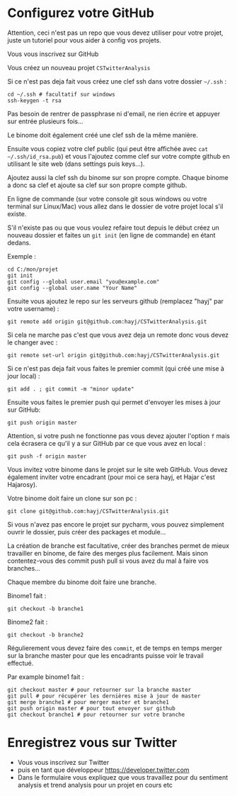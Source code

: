 # Configurez votre GitHub

Attention, ceci n'est pas un repo que vous devez utiliser pour votre projet, juste un tutoriel pour vous aider à config vos projets.

Vous vous inscrivez sur GitHub

Vous créez un nouveau projet `CSTwitterAnalysis`

Si ce n'est pas deja fait vous créez une clef ssh dans votre dossier `~/.ssh` :

	cd ~/.ssh # facultatif sur windows
	ssh-keygen -t rsa

Pas besoin de rentrer de passphrase ni d'email, ne rien écrire et appuyer sur entrée plusieurs fois...

Le binome doit également créé une clef ssh de la même manière.

Ensuite vous copiez votre clef public (qui peut être affichée avec `cat ~/.ssh/id_rsa.pub`) et vous l'ajoutez comme clef sur votre compte github en utilisant le site web (dans settings puis keys...).

Ajoutez aussi la clef ssh du binome sur son propre compte. Chaque binome a donc sa clef et ajoute sa clef sur son propre compte github.

En ligne de commande (sur votre console git sous windows ou votre terminal sur Linux/Mac) vous allez dans le dossier de votre projet local s'il existe.

S'il n'existe pas ou que vous voulez refaire tout depuis le début créez un nouveau dossier et faites un `git init` (en ligne de commande) en étant dedans.

Exemple :

	cd C:/mon/projet
	git init
	git config --global user.email "you@example.com"
	git config --global user.name "Your Name"

Ensuite vous ajoutez le repo sur les serveurs github (remplacez "hayj" par votre username) :

	git remote add origin git@github.com:hayj/CSTwitterAnalysis.git

Si cela ne marche pas c'est que vous avez deja un remote donc vous devez le changer avec :

	git remote set-url origin git@github.com:hayj/CSTwitterAnalysis.git

Si ce n'est pas deja fait vous faites le premier commit (qui créé une mise à jour local) :
	
	git add . ; git commit -m "minor update"

Ensuite vous faites le premier push qui permet d'envoyer les mises à jour sur GitHub:

	git push origin master

Attention, si votre push ne fonctionne pas vous devez ajouter l'option `f` mais cela écrasera ce qu'il y a sur GitHub par ce que vous avez en local :

	git push -f origin master

Vous invitez votre binome dans le projet sur le site web GitHub. Vous devez également inviter votre encadrant (pour moi ce sera hayj, et Hajar c'est Hajarosy).

Votre binome doit faire un clone sur son pc :

	git clone git@github.com:hayj/CSTwitterAnalysis.git

Si vous n'avez pas encore le projet sur pycharm, vous pouvez simplement ouvrir le dossier, puis créer des packages et module...

La création de branche est facultative, créer des branches permet de mieux travailler en binome, de faire des merges plus facilement. Mais sinon contentez-vous des commit push pull si vous avez du mal à faire vos branches...

Chaque membre du binome doit faire une branche.

Binome1 fait :

	git checkout -b branche1

Binome2 fait :

	git checkout -b branche2

Régulierement vous devez faire des `commit`, et de temps en temps merger sur la branche master pour que les encadrants puisse voir le travail effectué.

Par example binome1 fait :
	
	git checkout master # pour retourner sur la branche master
	git pull # pour récupérer les dernières mise à jour de master
	git merge branche1 # pour merger master et branche1
	git push origin master # pour tout envoyer sur github
	git checkout branche1 # pour retourner sur votre branche

# Enregistrez vous sur Twitter

 * Vous vous inscrivez sur Twitter
 * puis en tant que développeur https://developer.twitter.com
 * Dans le formulaire vous expliquez que vous travaillez pour du sentiment analysis et trend analysis pour un projet en cours etc